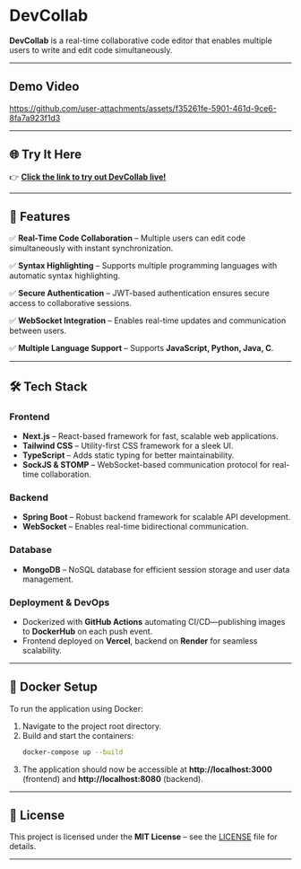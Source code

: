 # **DevCollab**  

**DevCollab** is a real-time collaborative code editor that enables multiple users to write and edit code simultaneously.  

---

## Demo Video

https://github.com/user-attachments/assets/f35261fe-5901-461d-9ce6-8fa7a923f1d3

---


## 🌐 Try It Here

👉 **[Click the link to try out DevCollab live!](https://dev-collab-eight.vercel.app/)**  

---

## 🚀 **Features**  

✅ **Real-Time Code Collaboration** – Multiple users can edit code simultaneously with instant synchronization.  

✅ **Syntax Highlighting** – Supports multiple programming languages with automatic syntax highlighting.  

✅ **Secure Authentication** – JWT-based authentication ensures secure access to collaborative sessions.  

✅ **WebSocket Integration** – Enables real-time updates and communication between users.    

✅ **Multiple Language Support** – Supports **JavaScript, Python, Java, C**.  

---

## 🛠 **Tech Stack**  

### **Frontend**  
-  **Next.js** – React-based framework for fast, scalable web applications.  
-  **Tailwind CSS** – Utility-first CSS framework for a sleek UI.  
-  **TypeScript** – Adds static typing for better maintainability.  
-  **SockJS & STOMP** – WebSocket-based communication protocol for real-time collaboration.   

### **Backend**  
-  **Spring Boot** – Robust backend framework for scalable API development.  
-  **WebSocket** – Enables real-time bidirectional communication.  

### **Database**  
-  **MongoDB** – NoSQL database for efficient session storage and user data management.

### Deployment & DevOps  

- Dockerized with **GitHub Actions** automating CI/CD—publishing images to **DockerHub** on each push event.  
- Frontend deployed on **Vercel**, backend on **Render** for seamless scalability.  


--- 

## 🐳 Docker Setup

To run the application using Docker:

1. Navigate to the project root directory.
2. Build and start the containers:
   ```sh
   docker-compose up --build
   ```
3. The application should now be accessible at **http://localhost:3000** (frontend) and **http://localhost:8080** (backend).

---

## 📜 **License**  

This project is licensed under the **MIT License** – see the [LICENSE](./LICENSE) file for details.  

---
